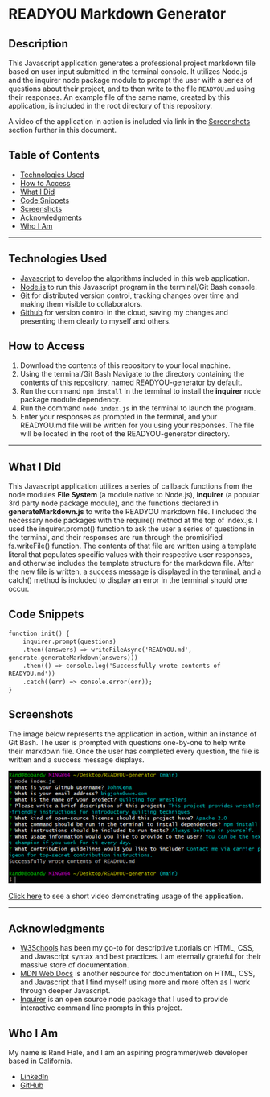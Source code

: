 # READYOU Markdown Generator

## Description
This Javascript application generates a professional project markdown file based on user input submitted in the terminal console. It utilizes Node.js and the inquirer node package module to prompt the user with a series of questions about their project, and to then write to the file `READYOU.md` using their responses. An example file of the same name, created by this application, is included in the root directory of this repository.

A video of the application in action is included via link in the [Screenshots](#screenshots) section further in this document.

## Table of Contents
* [Technologies Used](#technologies-used)
* [How to Access](#how-to-access)
* [What I Did](#what-i-did)
* [Code Snippets](#code-snippets)
* [Screenshots](#screenshots)
* [Acknowledgments](#acknowledgments*)
* [Who I Am](#who-i-am)

---

## Technologies Used
* [Javascript](https://www.javascript.com/) to develop the algorithms included in this web application.
* [Node.js](https://nodejs.org/en/docs/) to run this Javascript program in the terminal/Git Bash console.
* [Git](https://git-scm.com/) for distributed version control, tracking changes over time and making them visible to collaborators.
* [Github](https://github.com/) for version control in the cloud, saving my changes and presenting them clearly to myself and others.

## How to Access
1. Download the contents of this repository to your local machine. 
2. Using the terminal/Git Bash Navigate to the directory containing the contents of this repository, named READYOU-generator by default.
3. Run the command `npm install` in the terminal to install the **inquirer** node package module dependency.
4. Run the command `node index.js` in the terminal to launch the program.
5. Enter your responses as prompted in the terminal, and your READYOU.md file will be written for you using your responses. The file will be located in the root of the READYOU-generator directory.

---

## What I Did
This Javascript application utilizes a series of callback functions from the node modules **File System** (a module native to Node.js), **inquirer** (a popular 3rd party node package module), and the functions declared in **generateMarkdown.js** to write the READYOU markdown file. I included the necessary node packages with the require() method at the top of index.js. I used the inquirer.prompt() function to ask the user a series of questions in the terminal, and their responses are run through the promisified fs.writeFile() function. The contents of that file are written using a template literal that populates specific values with their respective user responses, and otherwise includes the template structure for the markdown file. After the new file is written, a success message is displayed in the terminal, and a catch() method is included to display an error in the terminal should one occur.

## Code Snippets 

```
function init() {
    inquirer.prompt(questions)
    .then((answers) => writeFileAsync('READYOU.md', generate.generateMarkdown(answers)))
    .then(() => console.log('Successfully wrote contents of READYOU.md'))
    .catch((err) => console.error(err));
}
```

## Screenshots
The image below represents the application in action, within an instance of Git Bash. The user is prompted with questions one-by-one to help write their markdown file. Once the user has completed every question, the file is written and a success message displays.

![example](./assets/example-app.PNG)

[Click here](https://drive.google.com/file/d/1RnMnsCUIBk7voBZovoD00qZKOGgqQ59z/view) to see a short video demonstrating usage of the application.

---

## Acknowledgments
* [W3Schools](https://www.w3schools.com/) has been my go-to for descriptive tutorials on HTML, CSS, and Javascript syntax and best practices. I am eternally grateful for their massive store of documentation.
* [MDN Web Docs](https://developer.mozilla.org/en-US/) is another resource for documentation on HTML, CSS, and Javascript that I find myself using more and more often as I work through deeper Javascript.
* [Inquirer](https://www.npmjs.com/package/inquirer) is an open source node package that I used to provide interactive command line prompts in this project.


## Who I Am
My name is Rand Hale, and I am an aspiring programmer/web developer based in California.

* [LinkedIn](https://www.linkedin.com/in/rand-hale-83ba389b/)
* [GitHub](https://github.com/prophetrand)
